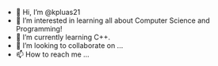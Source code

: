 - 👋 Hi, I’m @kpluas21
- 👀 I’m interested in learning all about Computer Science and Programming!
- 🌱 I’m currently learning C++.
- 💞️ I’m looking to collaborate on ...
- 📫 How to reach me ...

<!---
kpluas21/kpluas21 is a ✨ special ✨ repository because its `README.md` (this file) appears on your GitHub profile.
You can click the Preview link to take a look at your changes.
--->
